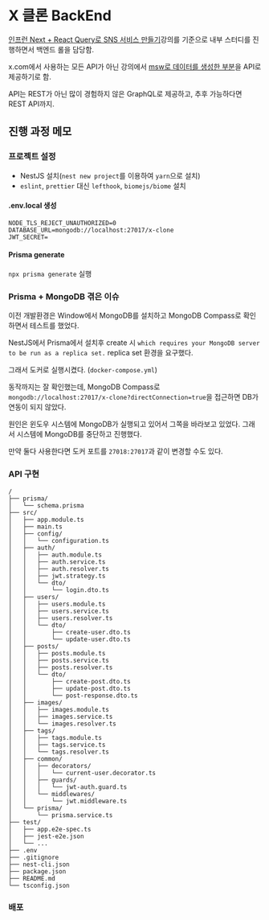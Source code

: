 # X 클론 BackEnd

[인프런 Next + React Query로 SNS 서비스 만들기](https://www.inflearn.com/course/next-react-query-sns%EC%84%9C%EB%B9%84%EC%8A%A4)강의를 기준으로 내부 스터디를 진행하면서 백엔드 롤을 담당함.

x.com에서 사용하는 모든 API가 아닌 강의에서 [msw로 데이터를 생성한 부분](https://github.com/ZeroCho/z-com/tree/master/src/mocks)을 API로 제공하기로 함.

API는 REST가 아닌 많이 경험하지 않은 GraphQL로 제공하고, 추후 가능하다면 REST API까지.

## 진행 과정 메모

### 프로젝트 설정

- NestJS 설치(`nest new project`를 이용하여 `yarn`으로 설치)
- `eslint`, `prettier` 대신 `lefthook`, `biomejs/biome` 설치

#### .env.local 생성

```
NODE_TLS_REJECT_UNAUTHORIZED=0
DATABASE_URL=mongodb://localhost:27017/x-clone
JWT_SECRET=
```

#### Prisma generate

`npx prisma generate` 실행

### Prisma + MongoDB 겪은 이슈

이전 개발환경은 Window에서 MongoDB를 설치하고 MongoDB Compass로 확인하면서 테스트를 했었다.

NestJS에서 Prisma에서 설치후 create 시 `which requires your MongoDB server to be run as a replica set.` replica set 환경을 요구했다.

그래서 도커로 실행시켰다. (`docker-compose.yml`)

동작까지는 잘 확인했는데, MongoDB Compass로 `mongodb://localhost:27017/x-clone?directConnection=true`을 접근하면 DB가 연동이 되지 않았다.

원인은 윈도우 시스템에 MongoDB가 실행되고 있어서 그쪽을 바라보고 있었다. 그래서 시스템에 MongoDB를 중단하고 진행했다.

만약 둘다 사용한다면 도커 포트를 `27018:27017`과 같이 변경할 수도 있다.

### API 구현

```
/
├── prisma/
│   └── schema.prisma
├── src/
│   ├── app.module.ts
│   ├── main.ts
│   ├── config/
│   │   └── configuration.ts
│   ├── auth/
│   │   ├── auth.module.ts
│   │   ├── auth.service.ts
│   │   ├── auth.resolver.ts
│   │   ├── jwt.strategy.ts
│   │   └── dto/
│   │       └── login.dto.ts
│   ├── users/
│   │   ├── users.module.ts
│   │   ├── users.service.ts
│   │   ├── users.resolver.ts
│   │   └── dto/
│   │       ├── create-user.dto.ts
│   │       └── update-user.dto.ts
│   ├── posts/
│   │   ├── posts.module.ts
│   │   ├── posts.service.ts
│   │   ├── posts.resolver.ts
│   │   └── dto/
│   │       ├── create-post.dto.ts
│   │       ├── update-post.dto.ts
│   │       └── post-response.dto.ts
│   ├── images/
│   │   ├── images.module.ts
│   │   ├── images.service.ts
│   │   └── images.resolver.ts
│   ├── tags/
│   │   ├── tags.module.ts
│   │   ├── tags.service.ts
│   │   └── tags.resolver.ts
│   ├── common/
│   │   ├── decorators/
│   │   │   └── current-user.decorator.ts
│   │   ├── guards/
│   │   │   └── jwt-auth.guard.ts
│   │   └── middlewares/
│   │       └── jwt.middleware.ts
│   └── prisma/
│       └── prisma.service.ts
├── test/
│   ├── app.e2e-spec.ts
│   ├── jest-e2e.json
│   └── ...
├── .env
├── .gitignore
├── nest-cli.json
├── package.json
├── README.md
└── tsconfig.json
```

### 배포
